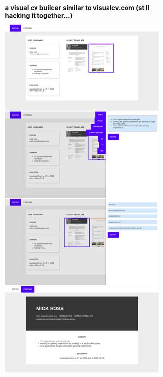 ## a visual cv builder similar to visualcv.com (still hacking it together...)

![screenshot1](https://raw.githubusercontent.com/A-Maged/cv-builder-react/master/public/images/screenshot-1.png)
<br />
![screenshot2](https://raw.githubusercontent.com/A-Maged/cv-builder-react/master/public/images/screenshot-2.png)
<br />
![screenshot3](https://raw.githubusercontent.com/A-Maged/cv-builder-react/master/public/images/screenshot-3.png)
<br />
![screenshot4](https://raw.githubusercontent.com/A-Maged/cv-builder-react/master/public/images/screenshot-4.png)
